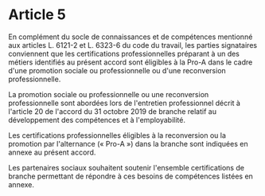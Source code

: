 # Article 5

En complément du socle de connaissances et de compétences mentionné aux articles L. 6121-2 et L. 6323-6 du code du travail, les parties signataires conviennent que les certifications professionnelles préparant à un des métiers identifiés au présent accord sont éligibles à la Pro-A dans le cadre d'une promotion sociale ou professionnelle ou d'une reconversion professionnelle.

La promotion sociale ou professionnelle ou une reconversion professionnelle sont abordées lors de l'entretien professionnel décrit à l'article 20 de l'accord du 31 octobre 2019 de branche relatif au développement des compétences et à l'employabilité.

Les certifications professionnelles éligibles à la reconversion ou la promotion par l'alternance (« Pro-A ») dans la branche sont indiquées en annexe au présent accord.

Les partenaires sociaux souhaitent soutenir l'ensemble certifications de branche permettant de répondre à ces besoins de compétences listées en annexe.

